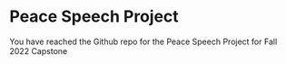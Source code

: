 # Peace Speech Project

You have reached the Github repo for the Peace Speech Project for Fall 2022 Capstone
